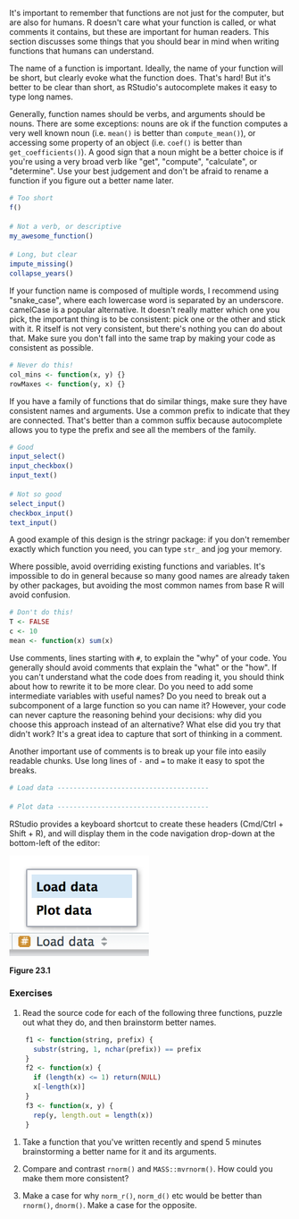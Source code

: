 
It's important to remember that functions are not just for the computer, but are also for humans. R doesn't care what your function is called, or what comments it contains, but these are important for human readers. This section discusses some things that you should bear in mind when writing functions that humans can understand.

The name of a function is important. Ideally, the name of your function will be short, but clearly evoke what the function does. That's hard! But it's better to be clear than short, as RStudio's autocomplete makes it easy to type long names.

Generally, function names should be verbs, and arguments should be nouns. There are some exceptions: nouns are ok if the function computes a very well known noun (i.e. `mean()` is better than `compute_mean()`), or accessing some property of an object (i.e. `coef()` is better than `get_coefficients()`). A good sign that a noun might be a better choice is if you're using a very broad verb like "get", "compute", "calculate", or "determine". Use your best judgement and don't be afraid to rename a function if you figure out a better name later.


```r
# Too short
f()

# Not a verb, or descriptive
my_awesome_function()

# Long, but clear
impute_missing()
collapse_years()
```

If your function name is composed of multiple words, I recommend using "snake\_case", where each lowercase word is separated by an underscore. camelCase is a popular alternative. It doesn't really matter which one you pick, the important thing is to be consistent: pick one or the other and stick with it. R itself is not very consistent, but there's nothing you can do about that. Make sure you don't fall into the same trap by making your code as consistent as possible.


```r
# Never do this!
col_mins <- function(x, y) {}
rowMaxes <- function(y, x) {}
```

If you have a family of functions that do similar things, make sure they have consistent names and arguments. Use a common prefix to indicate that they are connected. That's better than a common suffix because autocomplete allows you to type the prefix and see all the members of the family. 


```r
# Good
input_select()
input_checkbox()
input_text()

# Not so good
select_input()
checkbox_input()
text_input()
```

A good example of this design is the stringr package: if you don't remember exactly which function you need, you can type `str_` and jog your memory.

Where possible, avoid overriding existing functions and variables. It's impossible to do in general because so many good names are already taken by other packages, but avoiding the most common names from base R will avoid confusion.


```r
# Don't do this!
T <- FALSE
c <- 10
mean <- function(x) sum(x)
```

Use comments, lines starting with `#`, to explain the "why" of your code. You generally should avoid comments that explain the "what" or the "how". If you can't understand what the code does from reading it, you should think about how to rewrite it to be more clear. Do you need to add some intermediate variables with useful names? Do you need to break out a subcomponent of a large function so you can name it? However, your code can never capture the reasoning behind your decisions: why did you choose this approach instead of an alternative? What else did you try that didn't work? It's a great idea to capture that sort of thinking in a comment.

Another important use of comments is to break up your file into easily readable chunks. Use long lines of `-` and `=` to make it easy to spot the breaks.


```r
# Load data --------------------------------------

# Plot data --------------------------------------
```

RStudio provides a keyboard shortcut to create these headers (Cmd/Ctrl + Shift + R), and will display them in the code navigation drop-down at the bottom-left of the editor:


![Figure 23.1](screenshots/rstudio-nav.png)

**Figure 23.1**

### Exercises

1.  Read the source code for each of the following three functions, puzzle out
    what they do, and then brainstorm better names.
    
    
```r
    f1 <- function(string, prefix) {
      substr(string, 1, nchar(prefix)) == prefix
    }
    f2 <- function(x) {
      if (length(x) <= 1) return(NULL)
      x[-length(x)]
    }
    f3 <- function(x, y) {
      rep(y, length.out = length(x))
    }
```
    
1.  Take a function that you've written recently and spend 5 minutes 
    brainstorming a better name for it and its arguments.

1.  Compare and contrast `rnorm()` and `MASS::mvrnorm()`. How could you make
    them more consistent? 
    
1.  Make a case for why `norm_r()`, `norm_d()` etc would be better than
    `rnorm()`, `dnorm()`. Make a case for the opposite.
